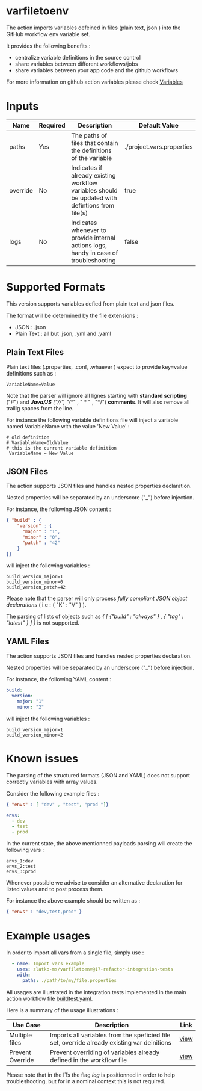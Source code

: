 # varfiletoenv

The action imports variables defeined in files (plain text, json ) into the GitHub workflow env variable set. 

It provides the following benefits : 

* centralize variable definitions in the source control
* share variables between different workflows/jobs 
* share variables between your app code and the github workflows

For more information on github action variables please check [Variables](https://docs.github.com/en/actions/learn-github-actions/variables) 

# Inputs

| Name      | Required | Description                                                                                     | Default Value             |
| --------- | -------- | ------------------------------------------------------------------------------------------------| ------------------------- |
| paths     | Yes      | The paths of files that contain the definitions of the variable                                 | ./project.vars.properties |
| override  | No       | Indicates if already existing workflow variables should be updated with defintions from file(s) | true |
| logs      | No       | Indicates whenever to provide internal actions logs, handy in case of troubleshooting           | false |

# Supported Formats

This version supports variables defied from plain text and json files.

The format will be determined by the file extensions : 
* JSON : .json
* Plain Text : all but .json, .yml and .yaml

## Plain Text Files

Plain text files (.properties, .conf, .whaever ) expect to provide key=value definitions such as : 

```
VariableName=Value
```

Note that the parser will ignore all lignes starting with **standard scripting** ("#") and ***Java/JS** ("//", "/**" , " * " , "*/") **comments**. It will also remove all trailig spaces from the line.

For instance the following variable definitions file will inject a variable named VariableName with the value 'New Value' :

```
# old definition
# VariableName=OldValue
# this is the current variable definition
 VariableName = New Value
```

## JSON Files

The action supports JSON files and handles nested properties declaration. 

Nested properties will be separated by an underscore ("_") before injection.

For instance, the following JSON content : 

```json
{ "build" : { 
    "version" : {
      "major" : "1",
      "minor" : "0",
      "patch" : "42"
    }
}}
```
will inject the following variables : 

```
build_version_major=1
build_version_minor=0
build_version_patch=42
```

Please note that the parser will only process *fully compliant JSON object declarations* ( i.e : { "K" : "V" } ).

The parsing of lists of objects such as *{ [ {"build" : "always" } , { "tag" : "latest" } ] }* is not supported.

## YAML Files

The action supports JSON files and handles nested properties declaration. 

Nested properties will be separated by an underscore ("_") before injection.


For instance, the following YAML content : 

```yaml
build:
  version:
    major: "1"
    minor: "2"
```
will inject the following variables : 

```
build_version_major=1
build_version_minor=2
```

# Known issues

The parsing of the structured formats (JSON and YAML) does not support correctly variables with array values.

Consider the following example files : 

```json
{ "envs" : [ "dev" , "test", "prod "]}
```

```yaml
envs:
  - dev
  - test
  - prod
```

In the current state, the above mentionned payloads parsing will create the following vars : 

```
envs_1:dev
envs_2:test
envs_3:prod
```

Whenever possible we advise to consider an alternative declaration for listed values and to post process them. 

For instance the above example should be written as :  

```json
{ "envs" : "dev,test,prod" }
```

# Example usages 

In order to import all vars from a single file, simply use : 

```yaml
  - name: Import vars example
    uses: zlatko-ms/varfiletoenv@17-refactor-integration-tests
    with:
      paths: ./path/to/my/file.properties
```

All usages are illustrated in the integration tests implemented in the main action workflow file [buildtest.yaml](.github/workflows/buildtest.yml). 

Here is a summary of the usage illustrations : 

| Use Case                 | Description            | Link |
| ------------------------ | ---------------------- |------|
| Multiple files | Imports all variables from the speficied file set, override already existing var deinitions | [view](.github/workflows/buildtest.yml?plain=1#L358-L364) |
| Prevent Override | Prevent overriding of variables already defined in the workflow file  | [view](.github/workflows/buildtest.yml?plain=1#L330-L336) |

Please note that in the ITs the flag *log* is positionned in order to help troubleshooting, but for in a nominal context this is not required.
